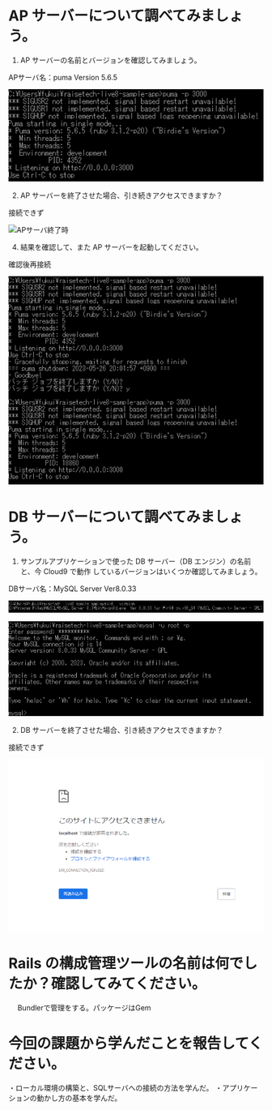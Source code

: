 # AP サーバーについて調べてみましょう。
1. AP サーバーの名前とバージョンを確認してみましょう。

APサーバ名：puma Version 5.6.5

![APサーバ](./AP_Server.PNG)
   
2. AP サーバーを終了させた場合、引き続きアクセスできますか？

接続できず

![APサーバ終了時]([./Finish_AP_Server.PNG])
    
4. 結果を確認して、また AP サーバーを起動してください。

確認後再接続

![APサーバ再起動](./APサーバ再起動.PNG)

# DB サーバーについて調べてみましょう。
1. サンプルアプリケーションで使った DB サーバー（DB エンジン）の名前と、今 Cloud9 で動作
しているバージョンはいくつか確認してみましょう。

DBサーバ名：MySQL Server Ver8.0.33

![DBサーバ](./DBサーバ.PNG)

![DBサーバ接続](./DBサーバ接続.PNG)
   
2. DB サーバーを終了させた場合、引き続きアクセスできますか？

接続できず

![APサーバ終了時](./APサーバ終了時.PNG)

# Rails の構成管理ツールの名前は何でしたか？確認してみてください。
  　
   Bundlerで管理をする。パッケージはGem 　

# 今回の課題から学んだことを報告してください。

   ・ローカル環境の構築と、SQLサーバへの接続の方法を学んだ。
   ・アプリケーションの動かし方の基本を学んだ。
   
